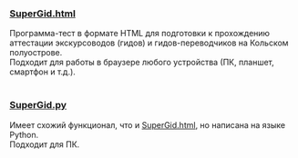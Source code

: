 ### [SuperGid.html](https://github.com/ununull/sg/blob/main/SuperGid.html)
Программа-тест в формате HTML для подготовки к прохождению аттестации экскурсоводов (гидов) и гидов-переводчиков на Кольском полуострове.<br>
Подходит для работы в браузере любого устройства (ПК, планшет, смартфон и т.д.).
<br><br>
### [SuperGid.py](https://github.com/ununull/sg/blob/main/SuperGid.py)
Имеет схожий функционал, что и [SuperGid.html](https://github.com/ununull/sg/blob/main/SuperGid.html), но написана на языке Python.<br>
Подходит для ПК.
